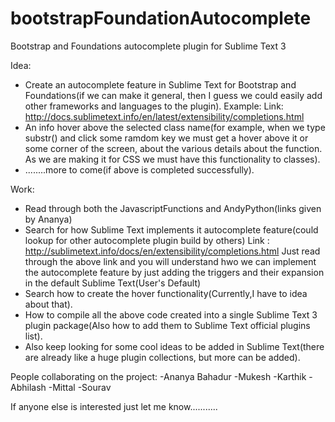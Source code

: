 # bootstrapFoundationAutocomplete
Bootstrap and Foundations autocomplete plugin for Sublime Text 3

Idea:
  * Create an autocomplete feature in Sublime Text for Bootstrap and Foundations(if we can make it general, then I       guess we could easily add other frameworks and languages to the plugin).
    Example:
      Link: http://docs.sublimetext.info/en/latest/extensibility/completions.html
  * An info hover above the selected class name(for example, when we type substr() and click some ramdom key we must     get a hover above it or some corner of the screen, about the various details about the function. As we are making     it for CSS we must have this functionality to classes).
  * ........more to come(if above is completed successfully).



Work:
  * Read through both the JavascriptFunctions and AndyPython(links given by Ananya)
  * Search for how Sublime Text implements it autocomplete feature(could lookup for other autocomplete plugin build      by others)
        Link : http://sublimetext.info/docs/en/extensibility/completions.html
        Just read through the above link and you will understand hwo we can implement the autocomplete feature by            just adding the triggers and their expansion in the default Sublime Text(User's Default)
  * Search how to create the hover functionality(Currently,I have to idea about that).
  * How to compile all the above code created into a single Sublime Text 3 plugin package(Also how to add them to         Sublime Text official plugins list).
  * Also keep looking for some cool ideas to be added in Sublime Text(there are already like a huge plugin             collections, but more can be added).

People collaborating on the project:
-Ananya Bahadur
-Mukesh
-Karthik 
-Abhilash
-Mittal
-Sourav

If anyone else is interested just let me know...........


